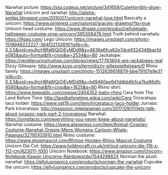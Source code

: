 Narwhal picture: https://piq.codeus.net/picture/341659/CuteHorribly-draw-Narwhal
Unicorn and narwhal: http://alisha-smiles.blogspot.com/2010/07/unicorn-narwhal-love.html
Basically a unicorn: https://www.pinterest.com/salonist/gracies-drawing/?lp=true
Unicorn head costume: https://www.dhgate.com/product/wholesale-halloween-costume-prop-unicorn/395308478.html
Truth behind narwhals: https://9gag.com/
Lego Unicorn: https://images.unsplash.com/photo-1518946222227-364f22132616?ixlib=rb-0.3.5&ixid=eyJhcHBfaWQiOjEyMDd9&s=4836a6fca62e7dce9324346bacfde085&auto=format&fit=crop&w=2534&q=80
Jackalope: https://yeoldecuriosityshop.com/blogs/news/17793604-are-jackalopes-real
Dizzy Gillespie: http://www.kuvo.org/term/dizzy-gillespie#stream/0
Rhino family: https://images.unsplash.com/photo-1512636618879-bbe79107e9e3?ixlib=rb-0.3.5&ixid=eyJhcHBfaWQiOjEyMDd9&s=bd9460ee6d1ddbb6b1ca7be86dfc4590&auto=format&fit=crop&w=1825&q=80
Rhino shirt: https://www.teepublic.com/onesie/2404352-baby-rhino
Cera from The Land Before Time: http://landbeforetime.wikia.com/wiki/Cera
Triceratops taco holder: https://www.vat19.com/item/tricerataco-taco-holder
Jurrasic Park triceratops: http://mesozoic.mikelaraman.com/2017/09/01/lets-talk-about-jurassic-park-part-2-triceratops/
Narwhal: https://omgfacts.com/everything-you-never-knew-about-narwhals/
Narwhal costume: https://www.aliexpress.com/item/Animal-Cosplay-Costume-Narwhal-Onesie-Mens-Womens-Cartoon-Whale-Pajamas/32795103910.html
Rhino costume: https://www.shopmascot.com/Rhinos-Hockey-Rhino-Mascot-Costume
Unicorn Die Cut: https://www.hobbycraft.co.uk/intricut-unicorn-die-116-x-112-cm/623011-1000
Unicorn Notebook: https://www.amazon.com/Unicorn-Notebook-Kawaii-Unicorns-Rainbows/dp/154429882X
Norman the plush narwhal: https://ellyluorganics.com/products/norman-the-narwhal
Cupcake the unicorn: https://ellyluorganics.com/products/cupcake-the-unicorn
